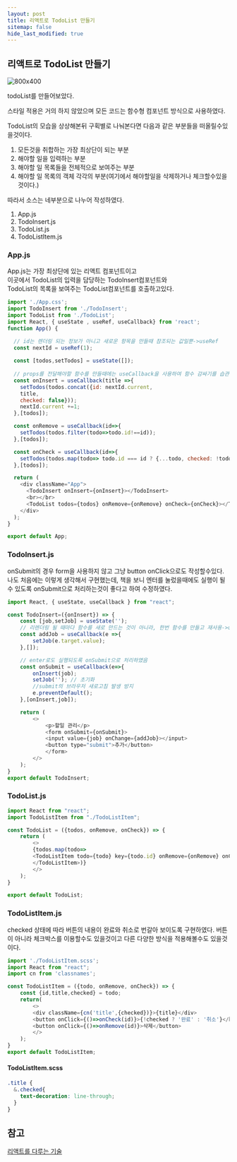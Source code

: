 ```yaml
---
layout: post
title: 리액트로 TodoList 만들기
sitemap: false
hide_last_modified: true
---
```

## 리액트로 TodoList 만들기

![800x400](../../assets/img/blog/todo-react.png)

todoList를 만들어보았다.

스타일 적용은 거의 하지 않았으며 모든 코드는 함수형 컴포넌트 방식으로 사용하였다.

TodoList의 모습을 상상해본뒤 구획별로 나눠본다면 다음과 같은 부분들을 떠올릴수있을것이다.  
1. 모든것을 취합하는 가장 최상단이 되는 부분  
2. 해야할 일을 입력하는 부분  
3. 해야할 일 목록들을 전체적으로 보여주는 부분  
4. 해야할 일 목록의 객체 각각의 부분(여기에서 해야할일을 삭제하거나 체크할수있을것이다.)

따라서 소스는 네부분으로 나누어 작성하였다.  
1. App.js  
2. TodoInsert.js  
3. TodoList.js  
4. TodoListItem.js


### App.js
App.js는 가장 최상단에 있는 리액트 컴포넌트이고  
이곳에서 TodoList의 입력을 담당하는 TodoInsert컴포넌트와  
TodoList의 목록을 보여주는 TodoList컴포넌트를 호출하고있다.

~~~js
import './App.css';
import TodoInsert from './TodoInsert';
import TodoList from './TodoList';
import React, { useState , useRef, useCallback} from 'react';
function App() {

  // id는 렌더링 되는 정보가 아니고 새로운 항목을 만들때 참조되는 값일뿐->useRef
  const nextId = useRef(1);
  
  const [todos,setTodos] = useState([]);
  
  // props를 전달해야할 함수를 만들때에는 useCallback을 사용하여 함수 감싸기를 습관화한다.
  const onInsert = useCallback(title =>{
    setTodos(todos.concat({id: nextId.current,
    title,
    checked: false}));
    nextId.current +=1;
  },[todos]);

  const onRemove = useCallback(id=>{
    setTodos(todos.filter(todo=>todo.id!==id));
  },[todos]);

  const onCheck = useCallback(id=>{
    setTodos(todos.map(todo=> todo.id === id ? {...todo, checked: !todo.checked}: todo));
  },[todos]);

  return (
    <div className="App">
      <TodoInsert onInsert={onInsert}></TodoInsert>
      <br></br>
      <TodoList todos={todos} onRemove={onRemove} onCheck={onCheck}></TodoList>
    </div>
  );
}

export default App;
~~~

### TodoInsert.js
onSubmit의 경우 form을 사용하지 않고 그냥 button onClick으로도 작성할수있다.  
나도 처음에는 이렇게 생각해서 구현했는데, 책을 보니 엔터를 눌렀을때에도 실행이 될 수 있도록 onSubmit으로 처리하는것이 좋다고 하여 수정하였다.  
~~~js
import React, { useState, useCallback } from "react";

const TodoInsert=({onInsert}) => {
    const [job,setJob] = useState('');
    // 리렌더링 될 때마다 함수를 새로 만드는 것이 아니라, 한번 함수를 만들고 재사용->useCallback
    const addJob = useCallback(e =>{
        setJob(e.target.value);
    },[]);

    // enter로도 실행되도록 onSubmit으로 처리하였음
    const onSubmit = useCallback(e=>{
        onInsert(job);
        setJob(''); // 초기화
        //submit의 브라우저 새로고침 발생 방지
        e.preventDefault();
    },[onInsert,job]);

    return (
        <>
            <p>할일 관리</p>
            <form onSubmit={onSubmit}>
            <input value={job} onChange={addJob}></input>
            <button type="submit">추가</button>
            </form>
        </>
    );
}
export default TodoInsert;
~~~

### TodoList.js
~~~js
import React from "react";
import TodoListItem from "./TodoListItem";

const TodoList = ({todos, onRemove, onCheck}) => {
    return (
        <>
        {todos.map(todo=>
        <TodoListItem todo={todo} key={todo.id} onRemove={onRemove} onCheck={onCheck}>
        </TodoListItem>)}
        </>
    );
}

export default TodoList;
~~~

### TodoListItem.js
checked 상태에 따라 버튼의 내용이 완료와 취소로 번갈아 보이도록 구현하였다.
버튼이 아니라 체크박스를 이용할수도 있을것이고 다른 다양한 방식을 적용해볼수도 있을것이다.

~~~js
import './TodoListItem.scss';
import React from "react";
import cn from 'classnames';

const TodoListItem = ({todo, onRemove, onCheck}) => {
    const {id,title,checked} = todo;
    return(
        <>
        <div className={cn('title',{checked})}>{title}</div>
        <button onClick={()=>onCheck(id)}>{!checked ? '완료' : '취소'}</button>
        <button onClick={()=>onRemove(id)}>삭제</button>
        </>
    );
}
export default TodoListItem;
~~~


#### TodoListItem.scss
~~~scss
.title {
  &.checked{
    text-decoration: line-through;
  }
}
~~~


## 참고
[리액트를 다루는 기술](http://www.kyobobook.co.kr/product/detailViewKor.laf?mallGb=KOR&ejkGb=KOR&barcode=9791160508796)
